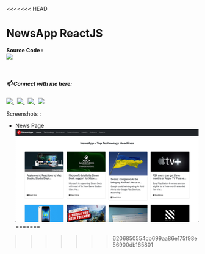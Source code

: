 <<<<<<< HEAD
# NewsApp ReactJS

<b>Source Code :</b>
</br>
<a href="https://github.com/princu09/newsapp-reactjs/archive/refs/heads/main.zip"> <img src="https://img.shields.io/badge/Download-386938188?style=flat&logo=github&color=black">
</a>

<br>

##### 📫 Connect with me here:<br />
 <p>
  <a href="https://www.instagram.com/princu.09">
    <img src="https://img.shields.io/badge/princu.09-386938188?style=flat&logo=instagram&color=black">
  </a> &nbsp; 
  <a href="https://twitter.com/princu09">
    <img src="https://img.shields.io/badge/@princu09-30302f?style=flat&logo=twitter&color=black">
  </a>&nbsp; 
  <a href="https://github.com/princu09">
    <img src="https://img.shields.io/badge/@princu09-30302f?style=flat&logo=github&color=black">
  </a>&nbsp;
    <a href="https://www.t.me/proghub09">
    <img src="https://img.shields.io/badge/ProgHub09-386938188?style=flat&logo=telegram&color=black">
  </a>
</p>


Screenshots : 

* News Page
![Home Page](screenshot/NewsApp.png)
=======

>>>>>>> 6206850554cb699aa86e175f98e56900db165801
